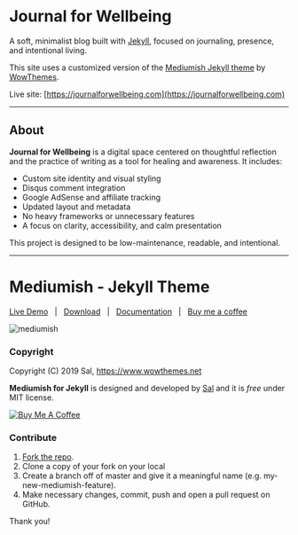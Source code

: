 # Journal for Wellbeing

A soft, minimalist blog built with [Jekyll](https://jekyllrb.com), focused on journaling, presence, and intentional living.

This site uses a customized version of the [Mediumish Jekyll theme](https://github.com/wowthemesnet/mediumish-theme-jekyll) by [WowThemes](https://www.wowthemes.net).

Live site: [https://journalforwellbeing.com](https://journalforwellbeing.com)

---

## About

**Journal for Wellbeing** is a digital space centered on thoughtful reflection and the practice of writing as a tool for healing and awareness. It includes:

- Custom site identity and visual styling
- Disqus comment integration
- Google AdSense and affiliate tracking
- Updated layout and metadata
- No heavy frameworks or unnecessary features
- A focus on clarity, accessibility, and calm presentation

This project is designed to be low-maintenance, readable, and intentional.

---

# Mediumish - Jekyll Theme

[Live Demo](https://wowthemesnet.github.io/mediumish-theme-jekyll/) &nbsp; | &nbsp; [Download](https://github.com/wowthemesnet/mediumish-theme-jekyll/archive/master.zip) &nbsp; | &nbsp; [Documentation](https://bootstrapstarter.com/template-mediumish-bootstrap-jekyll/) &nbsp; | &nbsp; [Buy me a coffee](https://www.wowthemes.net/donate/)

![mediumish](assets/images/mediumish-jekyll-template.png)


### Copyright

Copyright (C) 2019 Sal, https://www.wowthemes.net

**Mediumish for Jekyll** is designed and developed by [Sal](https://www.wowthemes.net) and it is *free* under MIT license. 

<a href="https://www.wowthemes.net/donate/" target="_blank" rel="noopener noreferrer"><img src="https://www.buymeacoffee.com/assets/img/custom_images/orange_img.png" alt="Buy Me A Coffee" style="height: auto !important;width: auto !important;" ></a>

### Contribute

1. [Fork the repo](https://github.com/wowthemesnet/mediumish-theme-jekyll).
2. Clone a copy of your fork on your local
3. Create a branch off of master and give it a meaningful name (e.g. my-new-mediumish-feature).
4. Make necessary changes, commit, push and open a pull request on GitHub.

Thank you!
